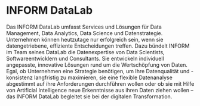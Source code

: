 # INFORM DataLab
Das INFORM DataLab umfasst Services und Lösungen für Data Management, Data Analytics, Data Science und Datenstrategie. Unternehmen können heutzutage nur erfolgreich sein, wenn sie datengetriebene, effiziente Entscheidungen treffen. Dazu bündelt INFORM im Team seines DataLab die Datenexpertise von Data Scientists, Softwareentwicklern und Consultants. Sie entwickeln individuell angepasste, innovative Lösungen rund um die Wertschöpfung von Daten. Egal, ob Unternehmen eine Strategie benötigen, um Ihre Datenqualität und -konsistenz langfristig zu maximieren, sie eine flexible Datenanalyse abgestimmt auf ihre Anforderungen durchführen wollen oder ob sie mit Hilfe von Artificial Intelligence neue Erkenntnisse aus ihren Daten ziehen wollen – das INFORM DataLab begleitet sie bei der digitalen Transformation.  
